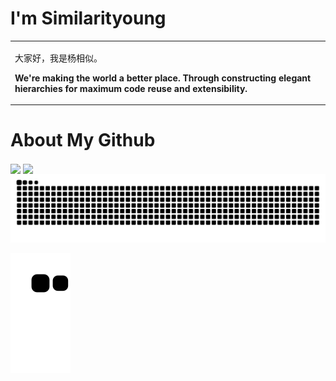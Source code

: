 <div>

# I'm Similarityoung

<table>
<tr><td>

<!-- About me 关于我 -->

<p>大家好，我是杨相似。</p>
<p><strong>We're making the world a better place. Through constructing elegant hierarchies for maximum code reuse and extensibility.&emsp;&emsp;</strong></p>

</td></tr>


</table>


<div>

# About My Github

<!--
[![Top Langs](https://github-readme-stats.vercel.app/api/top-langs/?username=Similarityoung&layout=compact)](https://github.com/Similarityoung/github-readme-stats)

![Similarityoung's GitHub stats](https://github-readme-stats.vercel.app/api?username=Similarityoung&show_icons=true&theme=tokyonight)
-->
<div align="left">
<img height='180' src="https://github-readme-stats.vercel.app/api/top-langs/?username=Similarityoung&layout=compact&langs_count=8&theme=tokyonight" align="center" />
<img height='180' src="https://github-readme-stats.vercel.app/api?username=Similarityoung&show_icons=true&theme=tokyonight" align="center" />
</div>  

<picture>
  <source media="(prefers-color-scheme: dark)" srcset="https://raw.githubusercontent.com/Similarityoung/Similarityoung/output/github-contribution-grid-snake-dark.svg" />
  <source media="(prefers-color-scheme: light)" srcset="https://raw.githubusercontent.com/Similarityoung/Similarityoung/output/github-contribution-grid-snake-dark.svg" />
  <img alt="github-snake" src="https://raw.githubusercontent.com/Similarityoung/Similarityoung/output/github-contribution-grid-snake-dark.svg" />
</picture>

![](https://raw.githubusercontent.com/Similarityoung/Similarityoung/main/assets/github-contribution-grid-snake.svg)

</div>

</div>

